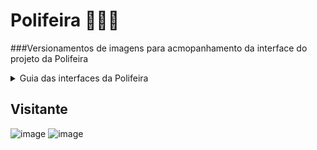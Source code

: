 # Polifeira 🍑🍊🍏
###Versionamentos de imagens para acmopanhamento da interface do projeto da Polifeira

<details>
  <summary>Guia das interfaces da Polifeira</summary>
  * (**Colaborador**) A visão dos colaboradores administrativos ou não e bolsistas para a polifeira
  * (**Feirante**) A visão de interface para os feirantes após o acesso da plataforma
  * (**Visitante**) A visão inicial que qualquer pessoa recebe ao acessar o site da Polifeira sem um Login
</details>

## **Visitante**
![image](https://user-images.githubusercontent.com/78219497/197802771-121efb59-deb4-4949-872a-fa1ad475ffeb.png)
![image](https://user-images.githubusercontent.com/78219497/197802898-8d2848de-edf4-4877-9c3a-a5fe1964363a.png)
